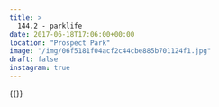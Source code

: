 ```yaml
---
title: >
  144.2 - parklife
date: 2017-06-18T17:06:00+00:00
location: "Prospect Park"
image: "/img/06f5181f04acf2c44cbe885b701124f1.jpg"
draft: false
instagram: true
---
```


{{<photo src="/img/06f5181f04acf2c44cbe885b701124f1.jpg">}}

